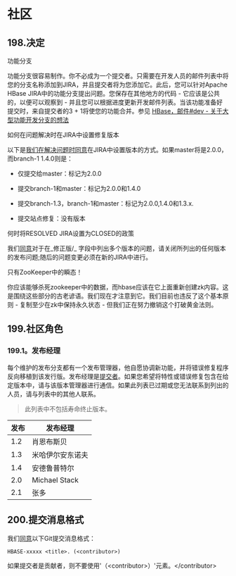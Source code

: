 # 社区

## 198.决定

功能分支

功能分支很容易制作。你不必成为一个提交者。只需要在开发人员的邮件列表中将您的分支名称添加到JIRA，并且提交者将为您添加它。此后，您可以针对Apache HBase JIRA中的功能分支提出问题。您保存在其他地方的代码 - 它应该是公共的，以便可以观察到 - 并且您可以根据进度更新开发邮件列表。当该功能准备好提交时，来自提交者的3 + 1将使您的功能合并。参见 [HBase，邮件#dev - 关于大型功能开发分支的想法](http://search-hadoop.com/m/asM982C5FkS1)

如何在问题解决时在JIRA中设置修复版本

以下是[我们在解决问题时同意](http://search-hadoop.com/m/azemIi5RCJ1)在JIRA中设置版本的方式。如果master将是2.0.0，而branch-1 1.4.0则是：

*   仅提交给master：标记为2.0.0

*   提交branch-1和master：标记为2.0.0和1.4.0

*   提交branch-1.3，branch-1和master：标记为2.0.0,1.4.0和1.3.x.

*   提交站点修复：没有版本

何时将RESOLVED JIRA设置为CLOSED的政策

我们[同意](http://search-hadoop.com/m/4cIKs1iwXMS1)对于在_修正版/_ 字段中列出多个版本的问题，请关闭所列出的任何版本的发布问题;随后的问题变更必须在新的JIRA中进行。

只有ZooKeeper中的瞬态！

你应该能够杀死zookeeper中的数据，而hbase应该在它上面重新创建zk内容。这是围绕这些部分的古老谚语。我们现在才注意到它。我们目前也违反了这个基本原则 - 复制至少在zk中保持永久状态 - 但我们正在努力撤销这个打破黄金法则。

## 199.社区角色

### 199.1。发布经理

每个维护的发布分支都有一个发布管理器，他自愿协调新功能，并将错误修复程序反向移植到该发行版。发布经理是[提交者](https://hbase.apache.org/team-list.html)。如果您希望将特性或错误修复包含在给定版本中，请与该版本管理器进行通信。如果此列表已过期或您无法联系到列出的人员，请与列表中的其他人联系。

> 此列表中不包括寿命终止版本。

| 发布 | 发布经理 |
| --- | --- |
| 1.2 | 肖恩布斯贝 |
| 1.3 | 米哈伊尔安东诺夫 |
| 1.4 | 安德鲁普特尔 |
| 2.0 | Michael Stack |
| 2.1 | 张多 |

## 200.提交消息格式

我们[同意](http://search-hadoop.com/m/Gwxwl10cFHa1)以下Git提交消息格式：

```
HBASE-xxxxx <title>. (<contributor>) 
```

如果提交者是贡献者，则不要使用'（&lt;contributor&gt;）'元素。&lt;/contributor&gt;